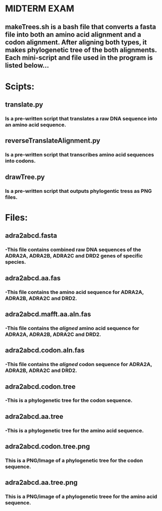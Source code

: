 # MIDTERM EXAM
## makeTrees.sh is a bash file that converts a fasta file into both an amino acid alignment and a codon alignment. After aligning both types, it makes phylogenetic tree of the both alignments. Each mini-script and file used in the program is listed below... 

# Scipts:

## translate.py
### Is a pre-written script that translates a raw DNA sequence into an amino acid sequence.

## reverseTranslateAlignment.py
### Is a pre-written script that transcribes amino acid sequences into codons.

## drawTree.py
### Is a pre-written script that outputs phylogentic tress as PNG files.

# Files:

## adra2abcd.fasta
### -This file contains combined raw DNA sequences of the ADRA2A, ADRA2B, ADRA2C and DRD2 genes of specific species. 

## adra2abcd.aa.fas
### -This file contains the amino acid sequence for ADRA2A, ADRA2B, ADRA2C and DRD2.

## adra2abcd.mafft.aa.aln.fas
### -This file contains the *aligned* amino acid sequence for ADRA2A, ADRA2B, ADRA2C and DRD2.

## adra2abcd.codon.aln.fas
### -This file contains the *aligned* codon sequence for ADRA2A, ADRA2B, ADRA2C and DRD2.

## adra2abcd.codon.tree
### -This is a phylogenetic tree for the codon sequence.

## adra2abcd.aa.tree
### -This is a phylogenetic tree for the amino acid sequence. 

## adra2abcd.codon.tree.png
### This is a PNG/Image of a phylogenetic tree for the codon sequence. 

## adra2abcd.aa.tree.png
### This is a PNG/image of a phylogenetic treee for the amino acid sequence.
